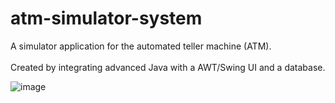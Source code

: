 # atm-simulator-system
A simulator application for the automated teller machine (ATM).\
\
Created by integrating advanced Java with a AWT/Swing UI and a database.

![image](https://user-images.githubusercontent.com/84148430/172339096-4e8d668b-753e-4f48-b24a-6495c388b48e.png)
